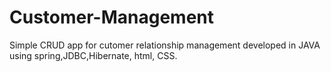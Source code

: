 # Customer-Management
Simple CRUD app for cutomer relationship management developed in JAVA using spring,JDBC,Hibernate, html, CSS.
